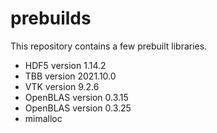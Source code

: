 # prebuilds

This repository contains a few prebuilt libraries.

- HDF5 version 1.14.2
- TBB version 2021.10.0
- VTK version 9.2.6
- OpenBLAS version 0.3.15
- OpenBLAS version 0.3.25
- mimalloc
